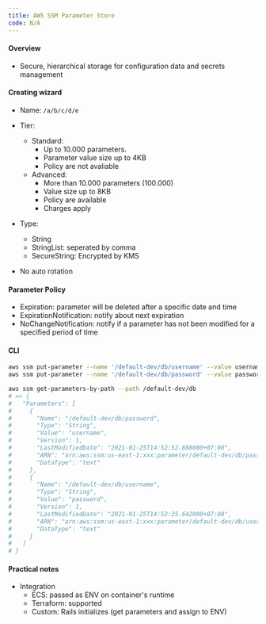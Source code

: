 ```yaml
---
title: AWS SSM Parameter Store
code: N/A
---
```


#### Overview

* Secure, hierarchical storage for configuration data and secrets management

#### Creating wizard

* Name: `/a/b/c/d/e`
* Tier:
  * Standard: 
    * Up to 10.000 parameters. 
    * Parameter value size up to 4KB
    * Policy are not avaliable
  * Advanced:
    * More than 10.000 parameters (100.000)
    * Value size up to 8KB
    * Policy are available
    * Charges apply

* Type: 
  * String
  * StringList: seperated by comma
  * SecureString: Encrypted by KMS
* No auto rotation

#### Parameter Policy

* Expiration: parameter will be deleted after a specific date and time
* ExpirationNotification: notify about next expiration
* NoChangeNotification: notify if a parameter has not been modified for a specified period of time

#### CLI

```bash
aws ssm put-parameter --name '/default-dev/db/username' --value username --type String
aws ssm put-parameter --name '/default-dev/db/password' --value password --type String
```

```bash
aws ssm get-parameters-by-path --path /default-dev/db
# => {
#   "Parameters": [
#     {
#       "Name": "/default-dev/db/password",
#       "Type": "String",
#       "Value": "username",
#       "Version": 1,
#       "LastModifiedDate": "2021-01-25T14:52:52.888000+07:00",
#       "ARN": "arn:aws:ssm:us-east-1:xxx:parameter/default-dev/db/password",
#       "DataType": "text"
#     },
#     {
#       "Name": "/default-dev/db/username",
#       "Type": "String",
#       "Value": "password",
#       "Version": 1,
#       "LastModifiedDate": "2021-01-25T14:52:35.642000+07:00",
#       "ARN": "arn:aws:ssm:us-east-1:xxx:parameter/default-dev/db/username",
#       "DataType": "text"
#     }
#   ]
# }

```

#### Practical notes

* Integration
  * ECS: passed as ENV on container's runtime
  * Terraform: supported
  * Custom: Rails initializes (get parameters and assign to ENV)

